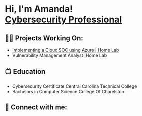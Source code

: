 <h1>Hi, I'm Amanda! <br/><a href="https://github.com/manda-pix">Cybersecurity Professional</a> 

<h2>👨‍💻 Projects Working On:</h2>

- [Implementing a Cloud SOC using Azure | Home Lab](https://github.com/manda-pix/Cloud-SOC-Using-Azure.git)
- Vulnerability Management Analyst |Home Lab

<h2>📺 Education</h2>

- Cybersecurity Certificate      Central Carolina Technical College
- Bachelors in Computer Science  College Of Charelston



<h2> 🤳 Connect with me:</h2>

[linkedin]: https://linkedin.com/in/amanda-guinyard

<!--


Here are some ideas to get you started:

- 🌱 I’m currently learning ...
-->
